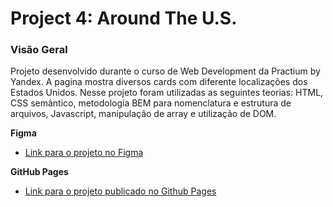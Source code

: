 # Project 4: Around The U.S.

### Visão Geral

Projeto desenvolvido durante o curso de Web Development da Practium by Yandex. A
pagina mostra diversos cards com diferente localizações dos Estados Unidos.
Nesse projeto foram utilizadas as seguintes teorias: HTML, CSS semântico, metodologia BEM para nomenclatura e estrutura de arquivos, Javascript, manipulação de array e utilização de DOM.

**Figma**

* [Link para o projeto no Figma](https://www.figma.com/file/SurN1jaeEQIhuZEDMhmWWf/Sprint-4-Around-The-U.S.-desktop-mobile?node-id=0%3A1)

**GitHub Pages**

* [Link para o projeto publicado no Github Pages](https://brevanmeter.github.io/web_project_4/)


